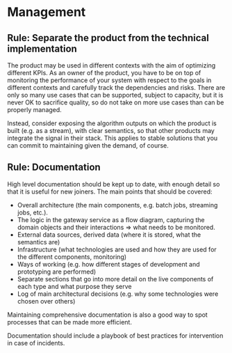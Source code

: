 # Management

## Rule: Separate the product from the technical implementation

The product may be used in different contexts with the aim of optimizing different KPIs. 
As an owner of the product, you have to be on top of monitoring the performance of your system with respect to the goals in different contexts and carefully track the dependencies and risks.
There are only so many use cases that can be supported, subject to capacity, but it is never OK to sacrifice quality, so do not take on more use cases than can be properly managed.

Instead, consider exposing the algorithm outputs on which the product is built (e.g. as a stream), with clear semantics, so that other products may integrate the signal in their stack. This applies to stable solutions that you can commit to maintaining given the demand, of course.

## Rule: Documentation

High level documentation should be kept up to date, with enough detail so that it is useful for new joiners. 
The main points that should be covered:
- Overall architecture (the main components, e.g. batch jobs, streaming jobs, etc.).
- The logic in the gateway service as a flow diagram, capturing the domain objects and their interactions => what needs to be monitored.
- External data sources, derived data (where it is stored, what the semantics are)
- Infrastructure (what technologies are used and how they are used for the different components, monitoring)
- Ways of working (e.g. how different stages of development and prototyping are performed)
- Separate sections that go into more detail on the live components of each type and what purpose they serve
- Log of main architectural decisions (e.g. why some technologies were chosen over others)

Maintaining comprehensive documentation is also a good way to spot processes that can be made more efficient.

Documentation should include a playbook of best practices for intervention in case of incidents.
